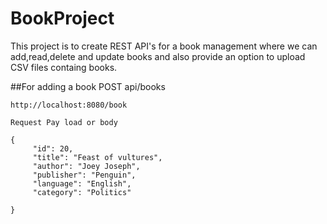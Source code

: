 # BookProject
This project is to create REST API's for a book management where we can add,read,delete and update books and also provide an option to upload CSV files containg books.

##For adding a book
POST
	api/books

	http://localhost:8080/book

	Request Pay load or body

	{
		 "id": 20,
         "title": "Feast of vultures",
         "author": "Joey Joseph",
         "publisher": "Penguin",
         "language": "English",
         "category": "Politics"

	}